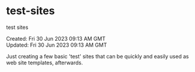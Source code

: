 # test-sites
test sites

Created: Fri 30 Jun 2023 09:13 AM GMT  
Updated: Fri 30 Jun 2023 09:13 AM GMT

Just creating a few basic 'test' sites that can be quickly and easily used as web site templates, afterwards.

